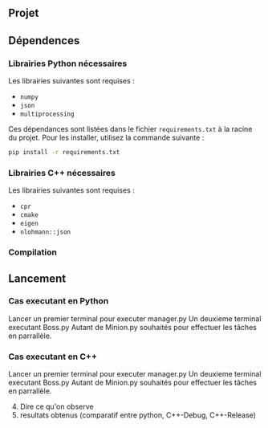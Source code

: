 ## Projet

## Dépendences
### Librairies Python nécessaires
Les librairies suivantes sont requises :
- `numpy`
- `json`
- `multiprocessing`

Ces dépendances sont listées dans le fichier `requirements.txt` à la racine du projet. Pour les installer, utilisez la commande suivante :
```bash
pip install -r requirements.txt
```

### Librairies C++ nécessaires
Les librairies suivantes sont requises :
- `cpr`
- `cmake`
- `eigen`
- `nlohmann::json`

### Compilation

## Lancement
### Cas executant en Python
Lancer un premier terminal pour executer manager.py
Un deuxieme terminal executant Boss.py
Autant de Minion.py souhaités pour effectuer les tâches en parrallèle.

### Cas executant en C++
Lancer un premier terminal pour executer manager.py
Un deuxieme terminal executant Boss.py
Autant de Minion.py souhaités pour effectuer les tâches en parrallèle.

4. Dire ce qu'on observe
5. resultats obtenus (comparatif entre python, C++-Debug, C++-Release)
